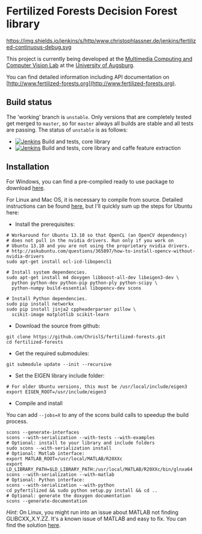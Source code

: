 # Fertilized Forests Decision Forest library

https://img.shields.io/jenkins/s/http/www.christophlassner.de/jenkins/fertilized-continuous-debug.svg

This project is currently being developed at the [Multimedia Computing
and Computer Vision Lab](http://www.multimedia-computing.de) at the
[University of Augsburg](http://www.uni-augsburg.de).

You can find detailed information including API documentation on
[http://www.fertilized-forests.org](http://www.fertilized-forests.org).

## Build status

The 'working' branch is `unstable`. Only versions that are completely tested
get merged to `master`, so for `master` always all builds are stable and all
tests are passing. The status of `unstable` is as follows:

* [![Jenkins](https://img.shields.io/jenkins/s/http/www.christophlassner.de/jenkins/fertilized-continuous-release.svg)]() Build and tests, core library
* [![Jenkins](https://img.shields.io/jenkins/s/http/www.christophlassner.de/jenkins/fertilized-continuous-release-caffe.svg)]() Build and tests, core library and caffe feature extraction

## Installation

For Windows, you can find a pre-compiled ready to use package to
download [here](http://www.multimedia-computing.de/fertilized/pages/download.html).

For Linux and Mac OS, it is necessary to compile from source. Detailed
instructions can be found [here](http://www.multimedia-computing.de/fertilized/pages/compiling.html),
but I'll quickly sum up the steps for Ubuntu here:

* Install the prerequisites:

~~~~~
# Workaround for Ubuntu 13.10 so that OpenCL (an OpenCV dependency)
# does not pull in the nvidia drivers. Run only if you work on
# Ubuntu 13.10 and you are not using the proprietary nvidia drivers.
# http://askubuntu.com/questions/365897/how-to-install-opencv-without-nvidia-drivers
sudo apt-get install ocl-icd-libopencl1

# Install system dependencies.
sudo apt-get install m4 doxygen libboost-all-dev libeigen3-dev \
  python python-dev python-pip python-ply python-scipy \
  python-numpy build-essential libopencv-dev scons

# Install Python dependencies.
sudo pip install networkx
sudo pip install jinja2 cppheaderparser pillow \
  scikit-image matplotlib scikit-learn
~~~~~

* Download the source from github:

~~~~~
git clone https://github.com/ChrislS/fertilized-forests.git
cd fertilized-forests
~~~~~

* Get the required submodules:

~~~~~
git submodule update --init --recursive
~~~~~

* Set the EIGEN library include folder:

~~~~~
# For older Ubuntu versions, this must be /usr/local/include/eigen3
export EIGEN_ROOT=/usr/include/eigen3
~~~~~

* Compile and install

You can add `--jobs=X` to any of the scons build calls to speedup
the build process.

~~~~~
scons --generate-interfaces
scons --with-serialization --with-tests --with-examples
# Optional: install to your library and include folders
sudo scons --with-serialization install
# Optional: Matlab interface:
export MATLAB_ROOT=/usr/local/MATLAB/R20XXc
export LD_LIBRARY_PATH=$LD_LIBRARY_PATH:/usr/local/MATLAB/R20XXc/bin/glnxa64
scons --with-serialization --with-matlab
# Optional: Python interface:
scons --with-serialization --with-python
cd pyfertilized && sudo python setup.py install && cd ..
# Optional: generate the doxygen documentation
scons --generate-documentation
~~~~~

_Hint_: On Linux, you might run into an issue about MATLAB not finding
GLIBCXX_X.Y.ZZ. It's a known issue of MATLAB and easy to fix. You can
find the solution [here](https://fantasticzr.wordpress.com/2013/05/29/matlab-error-libstdc-so-version-glibcxx_3-4-15-not-found/).

